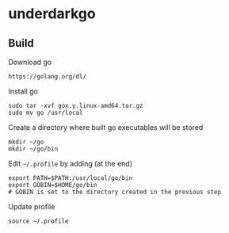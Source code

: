 # underdarkgo

## Build
Download go
```
https://golang.org/dl/
```
Install go
```
sudo tar -xvf gox.y.linux-amd64.tar.gz
sudo mv go /usr/local
```
Create a directory where built go executables will be stored
```
mkdir ~/go
mkdir ~/go/bin
```
Edit `~/.profile` by adding (at the end)
```
export PATH=$PATH:/usr/local/go/bin
export GOBIN=$HOME/go/bin
# GOBIN is set to the directory created in the previous step
```
Update profile
```
source ~/.profile
```
